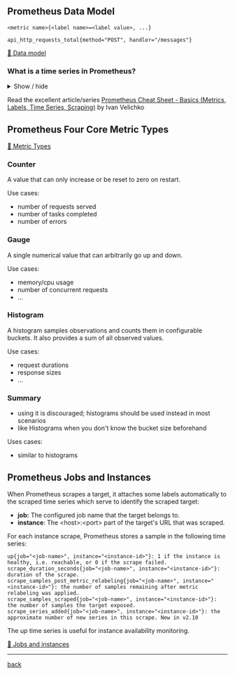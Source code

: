 ## Prometheus Data Model

`<metric name>{<label name>=<label value>, ...}`

`api_http_requests_total{method="POST", handler="/messages"}`

[🔗 Data model](https://prometheus.io/docs/concepts/data_model/)

### What is a time series in Prometheus?

<details>
<summary>Show / hide</summary>

![](https://iximiuz.com/prometheus-metrics-labels-time-series/time-series-2000-opt.png)

</details>

Read the excellent article/series [Prometheus Cheat Sheet - Basics (Metrics, Labels, Time Series, Scraping)](https://iximiuz.com/en/posts/prometheus-metrics-labels-time-series/) by Ivan Velichko

## Prometheus Four Core Metric Types

[🔗 Metric Types](https://prometheus.io/docs/concepts/metric_types/#metric-types)


### Counter

A value that can only increase or be reset to zero on restart.

Use cases:
* number of requests served
* number of tasks completed
* number of errors

### Gauge

A single numerical value that can arbitrarily go up and down.

Use cases:
* memory/cpu usage
* number of concurrent requests
* ...

### Histogram

A histogram samples observations and counts them in configurable buckets. 
It also provides a sum of all observed values.

Use cases:
* request durations
* response sizes
* ...

### Summary

* using it is discouraged; histograms should be used instead in most scenarios
* like Histograms when you don't know the bucket size beforehand

Uses cases:
* similar to histograms

## Prometheus Jobs and Instances

When Prometheus scrapes a target, it attaches some labels automatically to the scraped time series which serve to identify the scraped target:

* **job:** The configured job name that the target belongs to.
* **instance**: The \<host>:\<port> part of the target's URL that was scraped.

For each instance scrape, Prometheus stores a sample in the following time series:

    up{job="<job-name>", instance="<instance-id>"}: 1 if the instance is healthy, i.e. reachable, or 0 if the scrape failed.
    scrape_duration_seconds{job="<job-name>", instance="<instance-id>"}: duration of the scrape.
    scrape_samples_post_metric_relabeling{job="<job-name>", instance="<instance-id>"}: the number of samples remaining after metric relabeling was applied.
    scrape_samples_scraped{job="<job-name>", instance="<instance-id>"}: the number of samples the target exposed.
    scrape_series_added{job="<job-name>", instance="<instance-id>"}: the approximate number of new series in this scrape. New in v2.10

The *up* time series is useful for instance availability monitoring.

[🔗 Jobs and instances](https://prometheus.io/docs/concepts/jobs_instances/#jobs-and-instances)

---
[back](../overview.md)
